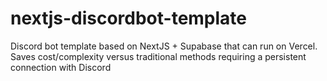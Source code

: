 # nextjs-discordbot-template
Discord bot template based on NextJS + Supabase that can run on Vercel. Saves cost/complexity versus traditional methods requiring a persistent connection with Discord
